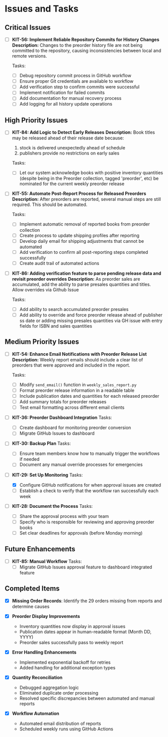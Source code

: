 # Issues and Tasks

## Critical Issues

- [ ] **KIT-56: Implement Reliable Repository Commits for History Changes**
  **Description:** Changes to the preorder history file are not being committed to the repository, causing inconsistencies between local and remote versions.

  Tasks:
  - [ ] Debug repository commit process in GitHub workflow
  - [ ] Ensure proper Git credentials are available to workflow
  - [ ] Add verification step to confirm commits were successful
  - [ ] Implement notification for failed commits
  - [ ] Add documentation for manual recovery process
  - [ ] Add logging for all history update operations

## High Priority Issues

- [ ] **KIT-84: Add Logic to Detect Early Releases**
  **Description:** Book titles may be released ahead of their release date because:
  1) stock is delivered unexpectedly ahead of schedule
  2) publishers provide no restrictions on early sales

  Tasks:
  - [ ] Let our system acknowledge books with positive inventory quantities (despite being in the Preorder collection, tagged 'preorder', etc) be nominated for the current weekly preorder release

- [ ] **KIT-55: Automate Post-Report Process for Released Preorders**
  **Description:** After preorders are reported, several manual steps are still required. This should be automated.

  Tasks:
  - [ ] Implement automatic removal of reported books from preorder collection
  - [ ] Create process to update shipping profiles after reporting
  - [ ] Develop daily email for shipping adjustments that cannot be automated
  - [ ] Add verification to confirm all post-reporting steps completed successfully
  - [ ] Create audit trail of automated actions

- [ ] **KIT-86: Adding verification feature to parse pending release data and revisit preorder overrides**
  **Description:** As preorder sales are accumulated, add the ability to parse presales quantities and titles. Allow overrides via Github Issue

  Tasks:
  - [ ] Add ability to search accumulated preorder presales
  - [ ] Add ability to override and force preorder release ahead of publisher ss date or adding missing presales quantities via GH issue with entry fields for ISBN and sales quantities

## Medium Priority Issues

- [ ] **KIT-54: Enhance Email Notifications with Preorder Release List**
  **Description:** Weekly report emails should include a clear list of preorders that were approved and included in the report.

  Tasks:
  - [ ] Modify `send_email()` function in `weekly_sales_report.py`
  - [ ] Format preorder release information in a readable table
  - [ ] Include publication dates and quantities for each released preorder
  - [ ] Add summary totals for preorder releases
  - [ ] Test email formatting across different email clients

- [ ] **KIT-36: Preorder Dashboard Integration**
  Tasks:
  - [ ] Create dashboard for monitoring preorder conversion
  - [ ] Migrate GitHub Issues to dashboard

- [ ] **KIT-30: Backup Plan**
  Tasks:
  - [ ] Ensure team members know how to manually trigger the workflows if needed
  - [ ] Document any manual override processes for emergencies

- [ ] **KIT-29: Set Up Monitoring**
  Tasks:
  - [x] Configure GitHub notifications for when approval issues are created
  - [ ] Establish a check to verify that the workflow ran successfully each week

- [ ] **KIT-28: Document the Process**
  Tasks:
  - [ ] Share the approval process with your team
  - [ ] Specify who is responsible for reviewing and approving preorder books
  - [ ] Set clear deadlines for approvals (before Monday morning)

## Future Enhancements

- [ ] **KIT-85: Manual Workflow**
  Tasks:
  - [ ] Migrate GitHub Issues approval feature to dashboard integrated feature

## Completed Items

- [x] **Missing Order Records**: Identify the 29 orders missing from reports and determine causes

- [x] **Preorder Display Improvements**
  - Inventory quantities now display in approval issues
  - Publication dates appear in human-readable format (Month DD, YYYY)
  - Preorder sales successfully pass to weekly report

- [x] **Error Handling Enhancements**
  - Implemented exponential backoff for retries
  - Added handling for additional exception types

- [x] **Quantity Reconciliation** 
  - Debugged aggregation logic
  - Eliminated duplicate order processing
  - Resolved specific discrepancies between automated and manual reports

- [x] **Workflow Automation**
  - Automated email distribution of reports
  - Scheduled weekly runs using GitHub Actions